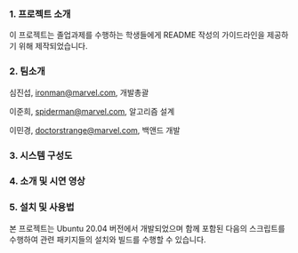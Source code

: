 ### 1. 프로젝트 소개

이 프로젝트는 졸업과제를 수행하는 학생들에게 README 작성의 가이드라인을 제공하기 위해 제작되었습니다.

### 2. 팀소개

심진섭, ironman@marvel.com, 개발총괄

이준희, spiderman@marvel.com, 알고리즘 설계

이민경, doctorstrange@marvel.com, 백앤드 개발

### 3. 시스템 구성도

### 4. 소개 및 시연 영상

### 5. 설치 및 사용법

본 프로젝트는 Ubuntu 20.04 버전에서 개발되었으며 함께 포함된 다음의 스크립트를 수행하여 
관련 패키지들의 설치와 빌드를 수행할 수 있습니다.
